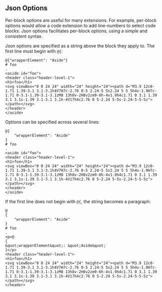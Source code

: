 ﻿## Json Options
Per-block options are useful for many extensions. For example, per-block options would allow a code extension to add line-numbers to select code blocks. 
Json options facilitates per-block options, using a simple and consistent syntax.

Json options are specified as a string above the block they apply to. The first line must begin with `@{`:

```````````````````````````````` example
@{"wrapperElement": "Aside"}
# foo
.
<aside id="foo">
<header class="header-level-1">
<h1>foo</h1>
<svg viewBox="0 0 24 24" width="24" height="24"><path d="M3.9 12c0-1.71 1.39-3.1 3.1-3.1h4V7H7c-2.76 0-5 2.24-5 5s2.24 5 5 5h4v-1.9H7c-1.71 0-3.1-1.39-3.1-3.1zM8 13h8v-2H8v2zm9-6h-4v1.9h4c1.71 0 3.1 1.39 3.1 3.1s-1.39 3.1-3.1 3.1h-4V17h4c2.76 0 5-2.24 5-5s-2.24-5-5-5z"></path></svg>
</header>
</aside>
````````````````````````````````

Options can be specified across several lines:

```````````````````````````````` example
@{
    "wrapperElement": "Aside"
}
# foo
.
<aside id="foo">
<header class="header-level-1">
<h1>foo</h1>
<svg viewBox="0 0 24 24" width="24" height="24"><path d="M3.9 12c0-1.71 1.39-3.1 3.1-3.1h4V7H7c-2.76 0-5 2.24-5 5s2.24 5 5 5h4v-1.9H7c-1.71 0-3.1-1.39-3.1-3.1zM8 13h8v-2H8v2zm9-6h-4v1.9h4c1.71 0 3.1 1.39 3.1 3.1s-1.39 3.1-3.1 3.1h-4V17h4c2.76 0 5-2.24 5-5s-2.24-5-5-5z"></path></svg>
</header>
</aside>
````````````````````````````````

If the first line does not begin with `@{`, the string becomes a paragraph:

```````````````````````````````` example
@
{
    "wrapperElement": "Aside"
}
# foo
.
<p>@
{
&quot;wrapperElement&quot;: &quot;Aside&quot;
}</p>
<header class="header-level-1">
<h1>foo</h1>
<svg viewBox="0 0 24 24" width="24" height="24"><path d="M3.9 12c0-1.71 1.39-3.1 3.1-3.1h4V7H7c-2.76 0-5 2.24-5 5s2.24 5 5 5h4v-1.9H7c-1.71 0-3.1-1.39-3.1-3.1zM8 13h8v-2H8v2zm9-6h-4v1.9h4c1.71 0 3.1 1.39 3.1 3.1s-1.39 3.1-3.1 3.1h-4V17h4c2.76 0 5-2.24 5-5s-2.24-5-5-5z"></path></svg>
</header>

````````````````````````````````
